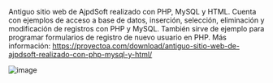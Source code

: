 Antiguo sitio web de AjpdSoft realizado con PHP, MySQL y HTML. Cuenta con ejemplos de acceso a base de datos, inserción, selección, eliminación y modificación de registros con PHP y MySQL. También sirve de ejemplo para programar formularios de registro de nuevo usuario en PHP. Más información: https://proyectoa.com/download/antiguo-sitio-web-de-ajpdsoft-realizado-con-php-mysql-y-html/

![image](https://github.com/user-attachments/assets/d10791df-a36e-4740-8a58-d810ce47fe49)
